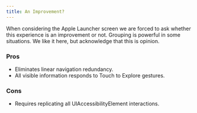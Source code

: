 ```yaml
---
title: An Improvement?
---
```

When considering the Apple Launcher screen we are forced to ask whether this experience is an improvement or not. Grouping is powerful in some situations. We like it here, but acknowledge that this is opinion.

### Pros
- Eliminates linear navigation redundancy.
- All visible information responds to Touch to Explore gestures.

### Cons
- Requires replicating all UIAccessibilityElement interactions.

